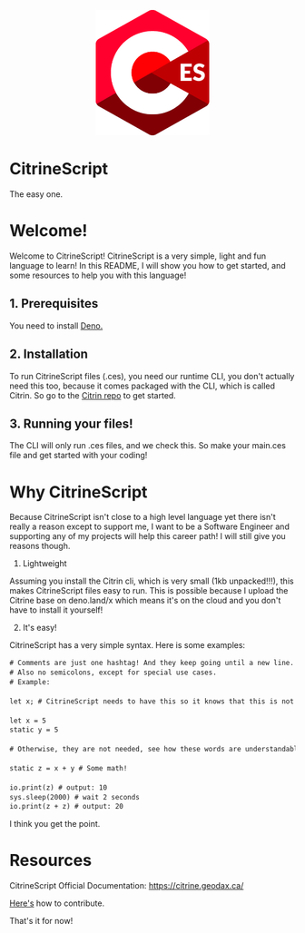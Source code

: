 <p align="center">
<img src="./CitrineScriptLogoNew.png" width="200"></p>

# CitrineScript

The easy one.

# Welcome!

Welcome to CitrineScript! CitrineScript is a very simple, light and fun language to learn! In this README, I will show you how to get started, and some resources to help you with this language!

## 1. Prerequisites

You need to install [Deno.](https://deno.land/)

## 2. Installation

To run CitrineScript files (.ces), you need our runtime CLI, you don't actually need this too, because it comes packaged with the CLI, which is called Citrin. So go to the [Citrin repo](https://github.com/Devitzer/citrin) to get started.

## 3. Running your files!

The CLI will only run .ces files, and we check this. So make your main.ces file and get started with your coding!

# Why CitrineScript

Because CitrineScript isn't close to a high level language yet there isn't really a reason except to support me, I want to be a Software Engineer and supporting any of my projects will help this career path! I will still give you reasons though.

1. Lightweight

Assuming you install the Citrin cli, which is very small (1kb unpacked!!!), this makes CitrineScript files easy to run. This is possible because I upload the Citrine base on deno.land/x which means it's on the cloud and you don't have to install it yourself!

2. It's easy!

CitrineScript has a very simple syntax.
Here is some examples:

```txt
# Comments are just one hashtag! And they keep going until a new line.
# Also no semicolons, except for special use cases.
# Example:

let x; # CitrineScript needs to have this so it knows that this is not just an undefined variable

let x = 5
static y = 5

# Otherwise, they are not needed, see how these words are understandable for both program and also non programmers easily?

static z = x + y # Some math!

io.print(z) # output: 10
sys.sleep(2000) # wait 2 seconds
io.print(z + z) # output: 20
```

I think you get the point.

# Resources

CitrineScript Official Documentation: https://citrine.geodax.ca/

[Here's](./CONTRIBUTING.md) how to contribute.

That's it for now!